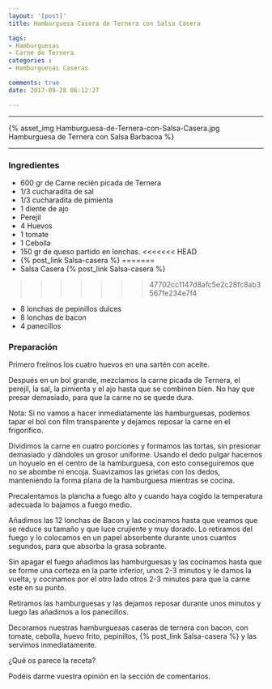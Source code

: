 ```yaml
---
layout: '[post]'
title: Hamburguesa Casera de Ternera con Salsa Casera

tags:
- Hamburguesas
- Carne de Ternera
categories :
- Hamburguesas Caseras

comments: true
date: 2017-09-28 06:12:27

---
```

---
{% asset_img Hamburguesa-de-Ternera-con-Salsa-Casera.jpg Hamburguesa de Ternera con Salsa Barbacoa %}


---


### Ingredientes

- 600 gr de Carne recién picada de Ternera
- 1/3 cucharadita de sal
- 1/3 cucharadita de pimienta
- 1 diente de ajo
- Perejil
- 4 Huevos
- 1 tomate
- 1 Cebolla
- 150 gr de queso partido en lonchas.
<<<<<<< HEAD
- {% post_link Salsa-casera %}
=======
- Salsa Casera {% post_link Salsa-casera %}
>>>>>>> 47702cc1147d8afc5e2c28fc8ab3567fe234e7f4
- 8 lonchas de pepinillos dulces
- 8 lonchas de bacon
- 4 panecillos

### Preparación

Primero freímos los cuatro huevos en una sartén con aceite.

Después en un bol grande, mezclamos la carne picada de Ternera, el perejil, la sal, la pimienta y el ajo hasta que se combinen bien. No
hay que presar demasiado, para que la carne no se quede dura.

Nota: Si no vamos a hacer inmediatamente las hamburguesas, podemos tapar el bol con film transparente y dejamos reposar la carne en el frigorífico.

Dividimos la carne en cuatro porciones y formamos las tortas, sin presionar demasiado y dándoles un grosor uniforme. Usando el dedo pulgar hacemos un hoyuelo en el centro de la hamburguesa, con esto conseguiremos que no se abombe ni encoja.
Suavizamos las grietas con los dedos, manteniendo la forma plana de la hamburguesa mientras se cocina.

Precalentamos la plancha a fuego alto y cuando haya cogido la temperatura adecuada lo bajamos a fuego medio.

Añadimos las 12 lonchas de Bacon y las cocinamos hasta que veamos que se reduce su tamaño y que luce crujiente y muy dorado. Lo retiramos del fuego y lo colocamos en un papel absorbente durante unos cuantos segundos, para que absorba la grasa sobrante.

Sin apagar el fuego añadimos las hamburguesas y las cocinamos hasta que se forme una corteza en la parte inferior, unos
2-3 minutos y le damos la vuelta, y cocinamos por el otro lado otros 2-3 minutos para que la carne este en su punto.

Retiramos las hamburguesas y las dejamos reposar durante unos minutos y luego las añadimos a los panecillos.

Decoramos nuestras hamburguesas caseras de ternera con bacon, con tomate, cebolla, huevo frito, pepinillos, {% post_link Salsa-casera %} y las servimos inmediatamente.

¿Qué os parece la receta?

Podéis darme vuestra opinión en la sección de comentarios.
